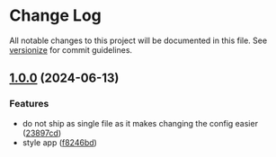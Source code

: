 # Change Log

All notable changes to this project will be documented in this file. See [versionize](https://github.com/versionize/versionize) for commit guidelines.

<a name="1.0.0"></a>
## [1.0.0](https://www.github.com/mu88/ElectronWebsiteWrapper/releases/tag/v1.0.0) (2024-06-13)

### Features

* do not ship as single file as it makes changing the config easier ([23897cd](https://www.github.com/mu88/ElectronWebsiteWrapper/commit/23897cd21e1015482f522a92bdc448ae94a6ed49))
* style app ([f8246bd](https://www.github.com/mu88/ElectronWebsiteWrapper/commit/f8246bda24d5167bb8aeb97847eab1fd6d9ae19a))

